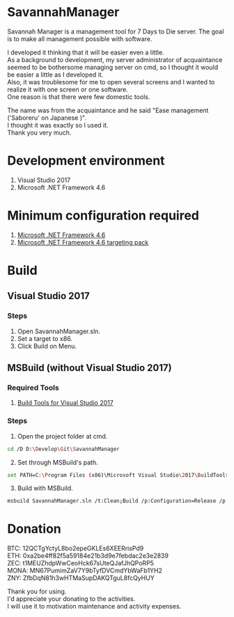 # SavannahManager
Savannah Manager is a management tool for 7 Days to Die server.
The goal is to make all management possible with software. 

I developed it thinking that it will be easier even a little.  
As a background to development, my server administrator of acquaintance seemed to be bothersome managing server on cmd, so I thought it would be easier a little as I developed it.  
Also, it was troublesome for me to open several screens and I wanted to realize it with one screen or one software.  
One reason is that there were few domestic tools.  

The name was from the acquaintance and he said  "Ease management ('Saboreru' on Japanese )".  
I thought it was exactly so I used it.  
Thank you very much.  

# Development environment
1. Visual Studio 2017
2. Microsoft .NET Framework 4.6

# Minimum configuration required
1. [Microsoft .NET Framework 4.6](https://msdn.microsoft.com/ja-jp/library/5a4x27ek(v=vs.110).aspx)
2. [Microsoft .NET Framework 4.6 targeting pack](http://www.microsoft.com/ja-jp/download/details.aspx?id=48136)

# Build
## Visual Studio 2017
### Steps
1. Open SavannahManager.sln.
2. Set a target to x86.
3. Click Build on Menu.

## MSBuild (without Visual Studio 2017)
### Required Tools
1. [Build Tools for Visual Studio 2017](https://www.visualstudio.com/ja/downloads/#build-tools-for-visual-studio-2017)

### Steps
1. Open the project folder at cmd.
```sh
cd /D D:\Develop\Git\SavannahManager
```
2. Set through MSBuild's path.
```sh
set PATH=C:\Program Files (x86)\Microsoft Visual Studio\2017\BuildTools\MSBuild\15.0\Bin;%PATH%
```
3. Build with MSBuild.
```sh
msbuild SavannahManager.sln /t:Clean;Build /p:Configuration=Release /p:PlatformTarget=x86
```

# Donation
BTC: 12QCTgYctyL8bo2epeGKLEs6XEERrisPd9  
ETH: 0xa2be4ff82f5a59184e21b3d9e7febdac2e3e2839  
ZEC: t1MEUZhdpWwCeoHck67sUteQJafJhQPoRP5  
MONA: MN67PumimZaV7Y9bTyfDVCmdYbWaFb1YH2  
ZNY: ZfbDqN81h3wHTMaSupDAKQTguL8fcQyHUY  

Thank you for using.  
I'd appreciate your donating to the activities.  
I will use it to motivation maintenance and activity expenses.  